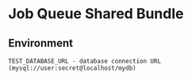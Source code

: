 # Job Queue Shared Bundle

## Environment
```
TEST_DATABASE_URL - database connection URL (mysql://user:secret@localhost/mydb)
```
